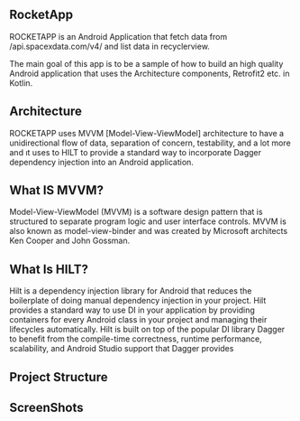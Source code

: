 
## RocketApp
ROCKETAPP is an Android Application that fetch data from /api.spacexdata.com/v4/
and list data in recyclerview.

The main goal of this app is to be a sample of how to build an high quality Android application that uses the Architecture components, Retrofit2 etc. in Kotlin.


## Architecture
ROCKETAPP uses MVVM [Model-View-ViewModel] architecture to have a unidirectional flow of data, separation of concern, testability, and a lot more and ıt uses to HILT
to provide a standard way to incorporate Dagger dependency injection into an Android application.


## What IS MVVM?
Model-View-ViewModel (MVVM) is a software design pattern that is structured to separate program logic and user interface controls. MVVM is also known as model-view-binder and was created by Microsoft architects Ken Cooper and John Gossman.
## What Is HILT?
Hilt is a dependency injection library for Android that reduces the boilerplate of doing manual dependency injection in your project.
Hilt provides a standard way to use DI in your application by providing containers for every Android class in your project and managing their lifecycles automatically. Hilt is built on top of the popular DI library Dagger to benefit from the compile-time correctness, runtime performance, scalability, and Android Studio support that Dagger provides
## Project Structure

## ScreenShots